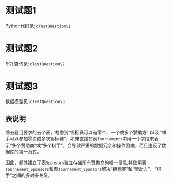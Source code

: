 # 测试题1

Python代码见`jcTestQuestion\1`

# 测试题2

SQL查询见`jcTestQuestion\2`

# 测试题3

数据模型见`jcTestQuestion\3`

## 表说明

除去题目要求的五个表，考虑到“锦标赛可以有零个、一个或多个赞助方” 以及 “棋手可以参加零次或多次锦标赛”，如果直接在表`Tournaments`中用一个字段来表示“多个赞助商”或“多个棋手”，会导致严重的数据冗余和操作困难，而且违反了数据库的第一范式。

因此，额外建立了表`Sponsors`独立存储所有赞助商的唯一信息,并使用表`Tournament_Sponsors`和表`Tournament_Sponsors`解决“锦标赛”和“赞助方”、“棋手”之间的多对多关系。
